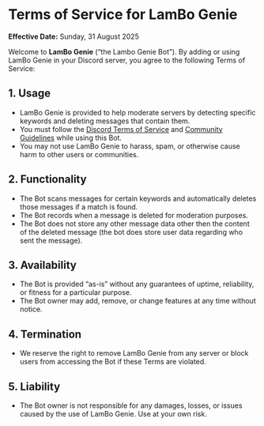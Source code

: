 # Terms of Service for LamBo Genie

**Effective Date:** Sunday, 31 August 2025

Welcome to **LamBo Genie** (“the Lambo Genie Bot”). By adding or using LamBo Genie in your Discord server, you agree to the following Terms of Service:

## 1. Usage
- LamBo Genie is provided to help moderate servers by detecting specific keywords and deleting messages that contain them.  
- You must follow the [Discord Terms of Service](https://discord.com/terms) and [Community Guidelines](https://discord.com/guidelines) while using this Bot.  
- You may not use LamBo Genie to harass, spam, or otherwise cause harm to other users or communities.  

## 2. Functionality
- The Bot scans messages for certain keywords and automatically deletes those messages if a match is found.  
- The Bot records when a message is deleted for moderation purposes.  
- The Bot does not store any other message data other then the content of the deleted message (the bot does store user data regarding who sent the message).

## 3. Availability
- The Bot is provided “as-is” without any guarantees of uptime, reliability, or fitness for a particular purpose.  
- The Bot owner may add, remove, or change features at any time without notice.  

## 4. Termination
- We reserve the right to remove LamBo Genie from any server or block users from accessing the Bot if these Terms are violated.  

## 5. Liability
- The Bot owner is not responsible for any damages, losses, or issues caused by the use of LamBo Genie. Use at your own risk.  
